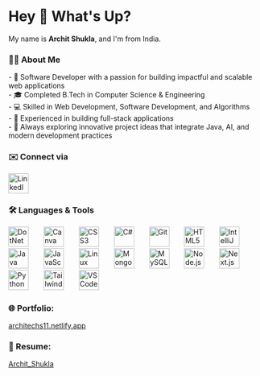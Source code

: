 <h1 align="left">Hey 👋 What's Up?</h1>

<p>My name is <b>Archit Shukla</b>, and I'm from India.</p>

###

<h3 align="left">👨‍💻 About Me</h3>
<p align="left">
- 💼 Software Developer with a passion for building impactful and scalable web applications<br>
- 🎓 Completed B.Tech in Computer Science & Engineering<br>
- 💻 Skilled in Web Development, Software Development, and Algorithms<br>
- 🚀 Experienced in building full-stack applications<br>
- 📌 Always exploring innovative project ideas that integrate Java, AI, and modern development practices
</p>

###

<h3 align="left">✉️ Connect via</h3>
<div style="display: flex; gap: 10px; align-items: center;">
  <a href="https://www.linkedin.com/in/architechs11/" target="_blank" style="text-decoration: none;">
    <img src="https://cdn.jsdelivr.net/gh/devicons/devicon/icons/linkedin/linkedin-original.svg" height="40" alt="LinkedIn" style="border: none; display: block; vertical-align: middle;">
  </a>
</div>

###

<h3 align="left">🛠 Languages & Tools</h3>

<div align="left">
  <img src="https://cdn.jsdelivr.net/gh/devicons/devicon/icons/dotnetcore/dotnetcore-original.svg" height="40" alt="DotNetCore" />
  <img width="22" />
  <img src="https://cdn.jsdelivr.net/gh/devicons/devicon/icons/canva/canva-original.svg" height="40" alt="Canva" />
  <img width="22" />
  <img src="https://cdn.jsdelivr.net/gh/devicons/devicon/icons/css3/css3-original.svg" height="40" alt="CSS3" />
  <img width="22" />
  <img src="https://cdn.jsdelivr.net/gh/devicons/devicon/icons/csharp/csharp-original.svg" height="40" alt="C#"/>
  <img width="22" />
  <img src="https://cdn.jsdelivr.net/gh/devicons/devicon/icons/git/git-original.svg" height="40" alt="Git" />
  <img width="22" />
  <img src="https://cdn.jsdelivr.net/gh/devicons/devicon/icons/html5/html5-original.svg" height="40" alt="HTML5" />
  <img width="22" />
  <img src="https://cdn.jsdelivr.net/gh/devicons/devicon/icons/intellij/intellij-original.svg" height="40" alt="IntelliJ" />
  <img width="22" />
  <img src="https://cdn.jsdelivr.net/gh/devicons/devicon/icons/java/java-original.svg" height="40" alt="Java" />
  <img width="22" />
  <img src="https://cdn.jsdelivr.net/gh/devicons/devicon/icons/javascript/javascript-original.svg" height="40" alt="JavaScript" />
  <img width="22" />
  <img src="https://cdn.jsdelivr.net/gh/devicons/devicon/icons/linux/linux-original.svg" height="40" alt="Linux" />
  <img width="22" />
  <img src="https://cdn.jsdelivr.net/gh/devicons/devicon/icons/mongodb/mongodb-original.svg" height="40" alt="MongoDB" />
  <img width="22" />
  <img src="https://cdn.jsdelivr.net/gh/devicons/devicon/icons/mysql/mysql-original.svg" height="40" alt="MySQL" />
  <img width="22" />
  <img src="https://cdn.jsdelivr.net/gh/devicons/devicon/icons/nodejs/nodejs-original.svg" height="40" alt="Node.js" />
  <img width="22" />
  <img src="https://cdn.jsdelivr.net/gh/devicons/devicon/icons/nextjs/nextjs-original.svg" height="40" alt="Next.js" />
  <img width="22" />
  <img src="https://cdn.jsdelivr.net/gh/devicons/devicon/icons/python/python-original.svg" height="40" alt="Python" />
  <img width="22" />
  <img src="https://cdn.jsdelivr.net/gh/devicons/devicon/icons/tailwindcss/tailwindcss-original-wordmark.svg" height="40" alt="TailwindCSS" />
  <img width="22" />
  <img src="https://cdn.jsdelivr.net/gh/devicons/devicon/icons/vscode/vscode-original.svg" height="40" alt="VS Code" />
</div>

###

<h3 align="left">🌐 Portfolio:</h3> 
<p><a href="https://architechs11.netlify.app/">architechs11.netlify.app</a></p>

###

<h3 align="left">📄 Resume:</h3> 
<p><a href="[https://drive.google.com/file/d/127VYVHEjrD2cCFSPXz7oxbhF1k0vqGyV/view?usp=sharing](https://drive.google.com/file/d/1cACVuthpi6yEzArGJiOZSQZXjY1Z_3P4/view)">Archit_Shukla</a></p>
